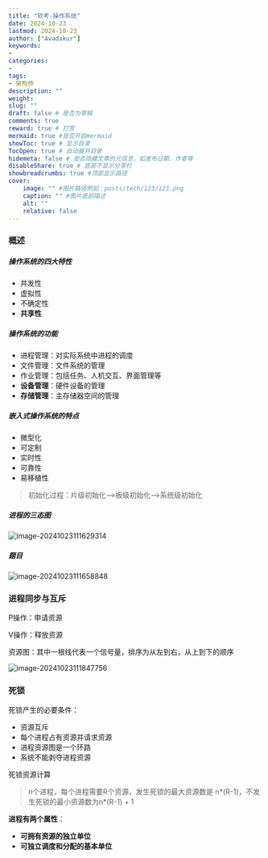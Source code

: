 ```yaml
---
title: "软考-操作系统"
date: 2024-10-23
lastmod: 2024-10-23
author: ["Avadakur"]
keywords: 
- 
categories: 
- 
tags: 
- 架构师
description: ""
weight:
slug: ""
draft: false # 是否为草稿
comments: true
reward: true # 打赏
mermaid: true #是否开启mermaid
showToc: true # 显示目录
TocOpen: true # 自动展开目录
hidemeta: false # 是否隐藏文章的元信息，如发布日期、作者等
disableShare: true # 底部不显示分享栏
showbreadcrumbs: true #顶部显示路径
cover:
    image: "" #图片路径例如：posts/tech/123/123.png
    caption: "" #图片底部描述
    alt: ""
    relative: false
---
```


### 概述

##### 操作系统的四大特性

+ 并发性
+ 虚拟性
+ 不确定性
+ **共享性**

##### 操作系统的功能

- 进程管理：对实际系统中进程的调度
- 文件管理：文件系统的管理
- 作业管理：包括任务、人机交互、界面管理等
- **设备管理**：硬件设备的管理
- **存储管理**：主存储器空间的管理

##### 嵌入式操作系统的特点

- 微型化
- 可定制
- 实时性
- 可靠性
- 易移植性

> 初始化过程：片级初始化-->板级初始化-->系统级初始化

##### 进程的三态图

![image-20241023111629314](https://cdn.jsdelivr.net/gh/AvadakurBalance/picture@master/image-20241023111629314.png)

##### 题目

![image-20241023111658848](https://cdn.jsdelivr.net/gh/AvadakurBalance/picture@master/image-20241023111658848.png)

### 进程同步与互斥

P操作：申请资源

V操作：释放资源

资源图：其中一根线代表一个信号量，排序为从左到右，从上到下的顺序

![image-20241023111847756](https://cdn.jsdelivr.net/gh/AvadakurBalance/picture@master/image-20241023111847756.png)

### 死锁

死锁产生的必要条件：

- 资源互斥
- 每个进程占有资源并请求资源
- 进程资源图是一个环路
- 系统不能剥夺进程资源

死锁资源计算

> n个进程，每个进程需要R个资源，发生死锁的最大资源数是 n*(R-1)，不发生死锁的最小资源数为n*(R-1) + 1



**进程有两个属性**：

- **可拥有资源的独立单位**
- **可独立调度和分配的基本单位**

